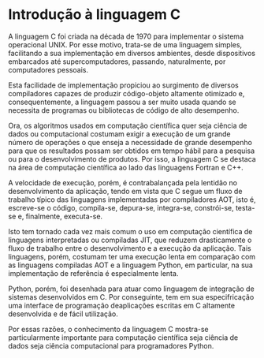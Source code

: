 # Introdução à linguagem C

A linguagem C foi criada na década de 1970 para implementar o sistema
operacional UNIX.  Por esse motivo, trata-se de uma linguagem simples, 
facilitando a sua implementação em diversos ambientes, desde dispositivos
embarcados até supercomputadores, passando, naturalmente, por computadores
pessoais.

Esta facilidade de implementação propiciou ao surgimento de diversos
compiladores capazes de produzir código-objeto altamente otimizado e,
consequentemente, a linguagem passou a ser muito usada quando se necessita de
programas ou bibliotecas de código de alto desempenho.

Ora, os algoritmos usados em computação científica quer seja ciência
de dados ou computacional costumam exigir a execução de um grande número
de operações o que enseja a necessidade de grande desempenho para que os
resultados possam ser obtidos em tempo hábil para a pesquisa ou para o 
desenvolvimento de produtos.  Por isso, a linguagem C se destaca na área 
de computação científica ao lado das linguagens Fortran e C++.

A velocidade de execução, porém, é contrabalançada pela lentidão no
desenvolvimento da aplicação, tendo em vista que C segue um fluxo de trabalho
típico das linguagens implementadas por compiladores AOT, isto é, escreve-se
o código, compila-se, depura-se, integra-se, constrói-se, testa-se e,
finalmente, executa-se.

Isto tem tornado cada vez mais comum o uso em computação científica de 
linguagens interpretadas ou compiladas JIT, que reduzem drasticamente o fluxo
de trabalho entre o desenvolvimento e a execução da aplicação.  Tais linguagens,
porém, costumam ter uma execução lenta em comparação com as linguagens
compiladas AOT e a linguagem Python, em particular, na sua implementação de
referência é especialmente lenta. 

Python, porém, foi desenhada para atuar como linguagem de integração de sistemas
desenvolvidos em C.  Por conseguinte, tem em sua especifricação uma interface de
programação deaplicações escritas em C altamente desenvolvida e de fácil
utilização.

Por essas razões, o conhecimento da linguagem C mostra-se particularmente
importante para computação científica seja ciência de dados seja ciência
computacional para programadores Python.

